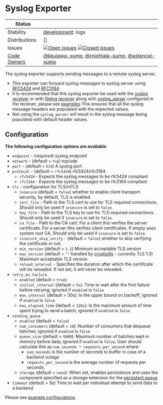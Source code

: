 # Syslog Exporter

<!-- status autogenerated section -->
| Status        |           |
| ------------- |-----------|
| Stability     | [development]: logs   |
| Distributions | [] |
| Issues        | [![Open issues](https://img.shields.io/github/issues-search/open-telemetry/opentelemetry-collector-contrib?query=is%3Aissue%20is%3Aopen%20label%3Aexporter%2Fsyslog%20&label=open&color=orange&logo=opentelemetry)](https://github.com/open-telemetry/opentelemetry-collector-contrib/issues?q=is%3Aopen+is%3Aissue+label%3Aexporter%2Fsyslog) [![Closed issues](https://img.shields.io/github/issues-search/open-telemetry/opentelemetry-collector-contrib?query=is%3Aissue%20is%3Aclosed%20label%3Aexporter%2Fsyslog%20&label=closed&color=blue&logo=opentelemetry)](https://github.com/open-telemetry/opentelemetry-collector-contrib/issues?q=is%3Aclosed+is%3Aissue+label%3Aexporter%2Fsyslog) |
| [Code Owners](https://github.com/open-telemetry/opentelemetry-collector-contrib/blob/main/CONTRIBUTING.md#becoming-a-code-owner)    | [@kkujawa-sumo](https://www.github.com/kkujawa-sumo), [@rnishtala-sumo](https://www.github.com/rnishtala-sumo), [@astencel-sumo](https://www.github.com/astencel-sumo) |

[development]: https://github.com/open-telemetry/opentelemetry-collector#development
<!-- end autogenerated section -->

The syslog exporter supports sending messages to a remote syslog server.

- This exporter can forward syslog messages to syslog server using [RFC5424][RFC5424] and [RFC3164][RFC3164].
- It is recommended that this syslog exporter be used with the [syslog receiver][syslog_receiver] or with [filelog receiver][filelog_receiver] along with [syslog_parser][syslog_parser] configured in the receiver, please see [examples](./examples/)
  This ensures that all the syslog message headers are populated with the expected values.
- Not using the `syslog_parser` will result in the syslog message being populated with default header values.

## Configuration

**The following configuration options are available**:

- `endpoint` - (required) syslog endpoint
- `network` - (default = `tcp`) tcp/udp
- `port` - (default = `514`) A syslog port
- `protocol` - (default = `rfc5424`) rfc5424/rfc3164
  - `rfc5424` - Expects the syslog messages to be rfc5424 compliant
  - `rfc3164` - Expects the syslog messages to be rfc3164 compliant
- `tls` - configuration for TLS/mTLS
  - `insecure` (default = `false`) whether to enable client transport security, by default, TLS is enabled.
  - `cert_file` - Path to the TLS cert to use for TLS required connections. Should only be used if `insecure` is set to `false`.
  - `key_file` - Path to the TLS key to use for TLS required connections. Should only be used if `insecure` is set to `false`.
  - `ca_file` - Path to the CA cert. For a client this verifies the server certificate. For a server this verifies client certificates. If empty uses system root CA. Should only be used if `insecure` is set to `false`.
  - `insecure_skip_verify` -  (default = `false`) whether to skip verifying the certificate or not.
  - `min_version` (default = `1.2`) Minimum acceptable TLS version
  - `max_version` (default = `""` handled by [crypto/tls][cryptoTLS] - currently TLS 1.3) Maximum acceptable TLS version.
  - `reload_interval` - Specifies the duration after which the certificate will be reloaded. If not set, it will never be reloaded.
- `retry_on_failure`
  - `enabled` (default = `true`)
  - `initial_interval` (default = `5s`): Time to wait after the first failure before retrying; ignored if `enabled` is `false`
  - `max_interval` (default = 30s): Is the upper bound on backoff; ignored if `enabled` is `false`
  - `max_elapsed_time` (default = `120s`): Is the maximum amount of time spent trying to send a batch; ignored if `enabled` is `false`
- `sending_queue`
  - `enabled` (default = `false`)
  - `num_consumers` (default = `10`): Number of consumers that dequeue batches; ignored if `enabled` is `false`
  - `queue_size` (default = `5000`): Maximum number of batches kept in memory before data; ignored if `enabled` is `false`;
  User should calculate this as `num_seconds * requests_per_second` where:
    - `num_seconds` is the number of seconds to buffer in case of a backend outage
    - `requests_per_second` is the average number of requests per seconds.
  - `storage` (default = `none`): When set, enables persistence and uses the component specified as a storage extension for the [persistent queue][persistent_queue]
- `timeout` (default = 5s) Time to wait per individual attempt to send data to a backend

Please see [example configurations](./examples/).

[RFC5424]: https://www.rfc-editor.org/rfc/rfc5424
[RFC3164]: https://www.rfc-editor.org/rfc/rfc3164
[syslog_parser]: https://github.com/open-telemetry/opentelemetry-collector-contrib/blob/main/pkg/stanza/docs/operators/syslog_parser.md
[syslog_receiver]: https://github.com/open-telemetry/opentelemetry-collector-contrib/tree/main/receiver/syslogreceiver
[filelog_receiver]: https://github.com/open-telemetry/opentelemetry-collector-contrib/tree/main/receiver/filelogreceiver
[cryptoTLS]: https://github.com/golang/go/blob/518889b35cb07f3e71963f2ccfc0f96ee26a51ce/src/crypto/tls/common.go#L706-L709
[development]: https://github.com/open-telemetry/opentelemetry-collector#development
[persistent_queue]: https://github.com/open-telemetry/opentelemetry-collector/blob/main/exporter/exporterhelper/README.md#persistent-queue
